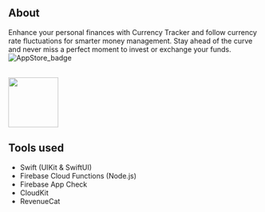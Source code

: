 ## About

Enhance your personal finances with Currency Tracker and follow currency rate fluctuations for smarter money management. Stay ahead of the curve and never miss a perfect moment to invest or exchange your funds.
![AppStore_badge](https://github.com/user-attachments/assets/e4f4e64f-ab9a-47e2-9df1-fb22989c7e95)

<br>
<a href="https://apps.apple.com/app/currency-tracker/id6503698623"><img src="" width="100"></a>

## Tools used

- Swift (UIKit & SwiftUI)
- Firebase Cloud Functions (Node.js)
- Firebase App Check
- CloudKit
- RevenueCat
